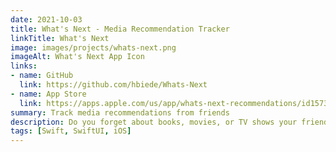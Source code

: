 ```yaml
---
date: 2021-10-03
title: What's Next - Media Recommendation Tracker
linkTitle: What's Next
image: images/projects/whats-next.png
imageAlt: What's Next App Icon
links:
- name: GitHub
  link: https://github.com/hbiede/Whats-Next
- name: App Store
  link: https://apps.apple.com/us/app/whats-next-recommendations/id1573645822
summary: Track media recommendations from friends
description: Do you forget about books, movies, or TV shows your friends and family tell you about? No longer! Track all of these interactions and even get a random recommendation when you're not sure what to read or what next.
tags: [Swift, SwiftUI, iOS]
---
```


